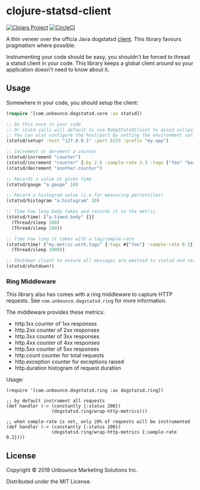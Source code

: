 # clojure-statsd-client

[![Clojars Project](https://img.shields.io/clojars/v/com.unbounce/clojure-dogstatsd-client.svg)](https://clojars.org/com.unbounce/clojure-dogstatsd-client) [![CircleCI](https://circleci.com/gh/unbounce/clojure-dogstatsd-client/tree/master.svg?style=svg)](https://circleci.com/gh/unbounce/clojure-dogstatsd-client/tree/master)

A thin veneer over the officia Java dogstatsd
[client](https://github.com/DataDog/java-dogstatsd-client). This library favours
pragmatism where possible.

Instrumenting your code should be easy, you shouldn't be forced to thread a
statsd client in your code. This library keeps a global client around so your
application doesn't need to know about it.

## Usage

Somewhere in your code, you should setup the client:

``` clojure
(require '[com.unbounce.dogstatsd.core :as statsd])

;; Do this once in your code
;; Or statd calls will default to use NoOpStatsDClient to avoid nullpointer exception
;; You can also configure the host/port by setting the environment variables: DD_AGENT_HOST and DD_DOGSTATSD_PORT
(statsd/setup! :host "127.0.0.1" :port 8125 :prefix "my.app")

;; Increment or derement a counter
(statsd/increment "counter")
(statsd/increment "counter" {:by 2.5 :sample-rate 3.3 :tags ["foo" "bar"]})
(statsd/decrement "another.counter")

;; Records a value at given time
(statsd/gauge "a.gauge" 10)

;; Record a histogram value (i.e for measuring percentiles)
(statsd/histogram "a.histogram" 10)

;; Time how long body takes and records it to the metric
(statsd/time! ["a.timed.body" {}]
  (Thread/sleep 100)
  (Thread/sleep 100))

;; Time how long it takes with a tag/sample-rate
(statsd/time! ["my.metric.with.tags" {:tags #{"foo"} :sample-rate 0.3}}]
  (Thread/sleep 1000))

;; Shutdown client to ensure all messages are emitted to statsd and resources are cleaned up
(statsd/shutdown!)
```

### Ring Middleware

This library also has comes with a ring middleware to capture HTTP requests.
See `com.unbounce.dogstatsd.ring` for more information.

The middleware provides these metrics:

- http.1xx  counter of 1xx responses
- http.2xx  counter of 2xx responses
- http.3xx  counter of 3xx responses
- http.4xx  counter of 4xx responses
- http.5xx  counter of 5xx responses
- http.count     counter for total requests
- http.exception counter for exceptions raised
- http.duration  histogram of request duration

Usage:

```
(require '[com.unbounce.dogstatsd.ring :as dogstatsd.ring])

;; by default instrument all requests
(def handler (-> (constantly {:status 200})
                 (dogstatsd.ring/wrap-http-metrics)))

;; when sample-rate is set, only 20% of requests will be instrumented
(def handler (-> (constantly {:status 200})
                 (dogstatsd.ring/wrap-http-metrics {:sample-rate 0.2})))

```



## License

Copyright © 2018 Unbounce Marketing Solutions Inc.

Distributed under the MIT License.
